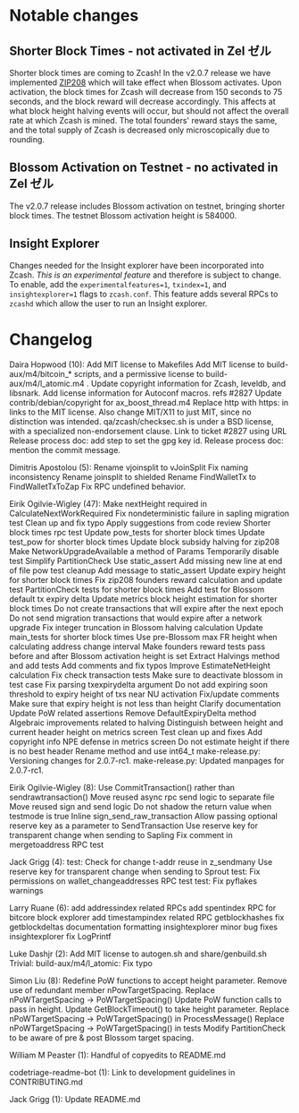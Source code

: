 Notable changes
===============

Shorter Block Times - not activated in Zel ゼル
-------------------
Shorter block times are coming to Zcash! In the v2.0.7 release we have implemented [ZIP208](https://github.com/zcash/zips/blob/master/zip-0208.rst) which will take effect when Blossom activates. Upon activation, the block times for Zcash will decrease from 150 seconds to 75 seconds, and the block reward will decrease accordingly. This affects at what block height halving events will occur, but should not affect the overall rate at which Zcash is mined. The total founders' reward stays the same, and the total supply of Zcash is decreased only microscopically due to rounding.

Blossom Activation on Testnet - no activated in Zel ゼル
-----------------------------
The v2.0.7 release includes Blossom activation on testnet, bringing shorter block times. The testnet Blossom activation height is 584000.

Insight Explorer
----------------
Changes needed for the Insight explorer have been incorporated into Zcash. *This is an experimental feature* and therefore is subject to change. To enable, add the `experimentalfeatures=1`, `txindex=1`, and `insightexplorer=1` flags to `zcash.conf`. This feature adds several RPCs to `zcashd` which allow the user to run an Insight explorer.

Changelog
=========

Daira Hopwood (10):
      Add MIT license to Makefiles
      Add MIT license to build-aux/m4/bitcoin_* scripts, and a permissive license to build-aux/m4/l_atomic.m4 .
      Update copyright information for Zcash, leveldb, and libsnark.
      Add license information for Autoconf macros. refs #2827
      Update contrib/debian/copyright for ax_boost_thread.m4
      Replace http with https: in links to the MIT license. Also change MIT/X11 to just MIT, since no distinction was intended.
      qa/zcash/checksec.sh is under a BSD license, with a specialized non-endorsement clause.
      Link to ticket #2827 using URL
      Release process doc: add step to set the gpg key id.
      Release process doc: mention the commit message.

Dimitris Apostolou (5):
      Rename vjoinsplit to vJoinSplit
      Fix naming inconsistency
      Rename joinsplit to shielded
      Rename FindWalletTx to FindWalletTxToZap
      Fix RPC undefined behavior.

Eirik Ogilvie-Wigley (47):
      Make nextHeight required in CalculateNextWorkRequired
      Fix nondeterministic failure in sapling migration test
      Clean up and fix typo
      Apply suggestions from code review
      Shorter block times rpc test
      Update pow_tests for shorter block times
      Update test_pow for shorter block times
      Update block subsidy halving for zip208
      Make NetworkUpgradeAvailable a method of Params
      Temporarily disable test
      Simplify PartitionCheck
      Use static_assert
      Add missing new line at end of file
      pow test cleanup
      Add message to static_assert
      Update expiry height for shorter block times
      Fix zip208 founders reward calculation and update test
      PartitionCheck tests for shorter block times
      Add test for Blossom default tx expiry delta
      Update metrics block height estimation for shorter block times
      Do not create transactions that will expire after the next epoch
      Do not send migration transactions that would expire after a network upgrade
      Fix integer truncation in Blossom halving calculation
      Update main_tests for shorter block times
      Use pre-Blossom max FR height when calculating address change interval
      Make founders reward tests pass before and after Blossom activation height is set
      Extract Halvings method and add tests
      Add comments and fix typos
      Improve EstimateNetHeight calculation
      Fix check transaction tests
      Make sure to deactivate blossom in test case
      Fix parsing txexpirydelta argument
      Do not add expiring soon threshold to expiry height of txs near NU activation
      Fix/update comments
      Make sure that expiry height is not less than height
      Clarify documentation
      Update PoW related assertions
      Remove DefaultExpiryDelta method
      Algebraic improvements related to halving
      Distinguish between height and current header height on metrics screen
      Test clean up and fixes
      Add copyright info
      NPE defense in metrics screen
      Do not estimate height if there is no best header
      Rename method and use int64_t
      make-release.py: Versioning changes for 2.0.7-rc1.
      make-release.py: Updated manpages for 2.0.7-rc1.

Eirik Ogilvie-Wigley (8):
      Use CommitTransaction() rather than sendrawtransaction()
      Move reused async rpc send logic to separate file
      Move reused sign and send logic
      Do not shadow the return value when testmode is true
      Inline sign_send_raw_transaction
      Allow passing optional reserve key as a parameter to SendTransaction
      Use reserve key for transparent change when sending to Sapling
      Fix comment in mergetoaddress RPC test

Jack Grigg (4):
      test: Check for change t-addr reuse in z_sendmany
      Use reserve key for transparent change when sending to Sprout
      test: Fix permissions on wallet_changeaddresses RPC test
      test: Fix pyflakes warnings

Larry Ruane (6):
      add addressindex related RPCs
      add spentindex RPC for bitcore block explorer
      add timestampindex related RPC getblockhashes
      fix getblockdeltas documentation formatting
      insightexplorer minor bug fixes
      insightexplorer fix LogPrintf

Luke Dashjr (2):
      Add MIT license to autogen.sh and share/genbuild.sh
      Trivial: build-aux/m4/l_atomic: Fix typo

Simon Liu (8):
      Redefine PoW functions to accept height parameter.
      Remove use of redundant member nPowTargetSpacing.
      Replace nPoWTargetSpacing -> PoWTargetSpacing()
      Update PoW function calls to pass in height.
      Update GetBlockTimeout() to take height parameter.
      Replace nPoWTargetSpacing -> PoWTargetSpacing() in ProcessMessage()
      Replace nPoWTargetSpacing -> PoWTargetSpacing() in tests
      Modify PartitionCheck to be aware of pre & post Blossom target spacing.

William M Peaster (1):
      Handful of copyedits to README.md

codetriage-readme-bot (1):
      Link to development guidelines in CONTRIBUTING.md

Jack Grigg (1):
      Update README.md


